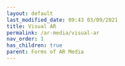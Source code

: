 ```yaml
---
layout: default
last_modified_date: 09:43 03/09/2021
title: Visual AR
permalink: /ar-media/visual-ar
nav_order: 1
has_children: true
parent: Forms of AR Media
---
```


